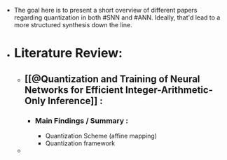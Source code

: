 - The goal here is to present a short overview of different papers regarding quantization in both #SNN and #ANN. Ideally, that'd lead to a more structured synthesis down the line.
- # Literature Review:
	- ## [[@Quantization and Training of Neural Networks for Efficient Integer-Arithmetic-Only Inference]] :
		- ### Main Findings / Summary :
			- Quantization Scheme (affine mapping)
			- Quantization framework
	-